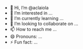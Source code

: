 - 👋 Hi, I’m @aclaiola
- 👀 I’m interested in ...
- 🌱 I’m currently learning ...
- 💞️ I’m looking to collaborate on ...
- 📫 How to reach me ...
- 😄 Pronouns: ...
- ⚡ Fun fact: ...

<!---
aclaiola/aclaiola is a ✨ special ✨ repository because its `README.md` (this file) appears on your GitHub profile.
You can click the Preview link to take a look at your changes.
--->
